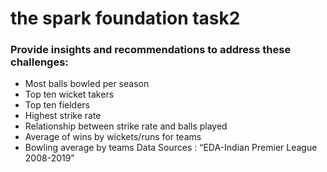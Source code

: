 # the spark foundation task2
### Provide insights and recommendations to address these challenges:
* Most balls bowled per season
* Top ten wicket takers
* Top ten fielders
* Highest strike rate
* Relationship between strike rate and balls played
* Average of wins by wickets/runs for teams
* Bowling average by teams
Data Sources : “EDA-Indian Premier League 2008-2019" 

